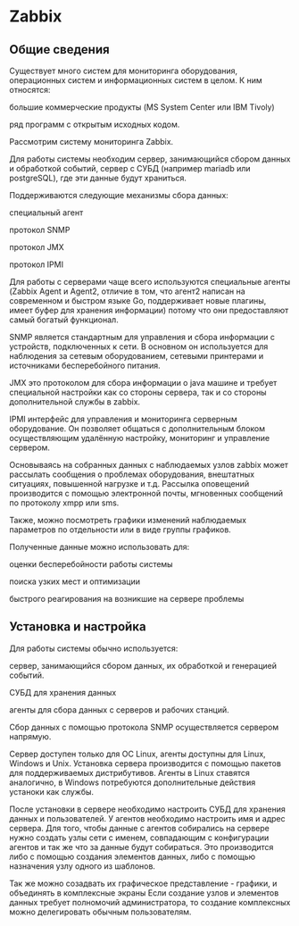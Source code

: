 # Zabbix

## Общие сведения
Существует много систем для мониторинга оборудования, операционных систем и информационных систем в целом. К ним относятся:
 
большие коммерческие продукты (MS System Center или IBM Tivoly)
 
ряд программ с открытым исходных кодом. 

Рассмотрим систему мониторинга Zabbix.

Для работы системы необходим сервер, занимающийся сбором данных и обработкой событий, сервер с СУБД (например mariadb или postgreSQL), где эти данные будут храниться. 

Поддерживаются следующие механизмы сбора данных:
  
специальный агент 
 
протокол SNMP 
 
протокол JMX 
 
протокол IPMI

Для работы с серверами чаще всего используются специальные агенты (Zabbix Agent и Agent2, отличие в том, что агент2 написан на современном и быстром языке Go, поддерживает новые плагины, имеет буфер для хранения информации) потому что они предоставляют самый богатый функционал. 
 
SNMP является стандартным для управления и сбора информации с устройств, подключенных к сети. В основном он используется для наблюдения за сетевым оборудованием, сетевыми принтерами и источниками бесперебойного питания. 
 
JMX это протоколом для сбора информации о java машине и требует специальной настройки как со стороны сервера, так и со стороны дополнительной службы в zabbix. 
 
IPMI  интерфейс для управления и мониторинга серверным оборудование. Он позволяет общаться с дополнительным блоком осуществляющим удалённую настройку, мониторинг и управление сервером.

Основываясь на собранных данных с наблюдаемых узлов zabbix может рассылать сообщения о проблемах оборудования, внештатных ситуациях, повышенной нагрузке и т.д. Рассылка оповещений производится с помощью электронной почты, мгновенных сообщений по протоколу xmpp или sms.

Также, можно посмотреть графики изменений наблюдаемых параметров по отдельности или в виде группы графиков.

Полученные данные можно использовать для:
 
оценки бесперебойности работы системы
 
поиска узких мест и оптимизации
 
быстрого реагирования на возникшие на сервере проблемы

## Установка и настройка

Для работы системы обычно используется:
 
сервер, занимающийся сбором данных, их обработкой и генерацией событий.
 
СУБД для хранения данных
 
агенты для сбора данных с серверов и рабочих станций.

Сбор данных с помощью протокола SNMP осуществляется сервером напрямую.

Сервер доступен только для ОС Linux, агенты доступны для Linux, Windows и Unix. Установка сервера производится с помощью пакетов для поддерживаемых дистрибутивов. Агенты в Linux ставятся аналогично, в Windows потребуются дополнительные действия устаноки как службы.

После установки в сервере необходимо настроить СУБД для хранения данных и пользователей. У агентов необходимо настроить имя и адрес сервера. Для того, чтобы данные с агентов собирались на сервере нужно создать узлы сети с именем, совпадающим с конфигурации агентов и так же что за данные будут собираться. Это производится либо с помощью создания элементов данных, либо с помощью назначения узлу одного из шаблонов.

Так же можно созадвать их графическое представление - графики, и объединять в комплексные экраны Если создание узлов и элементов данных требует полномочий администратора, то создание комплексных можно делегировать обычным пользователям.
